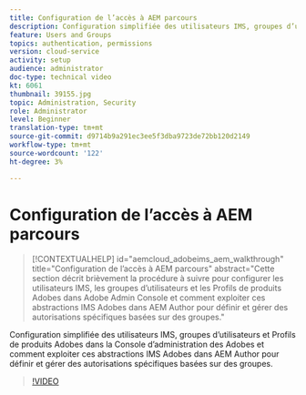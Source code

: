 ```yaml
---
title: Configuration de l’accès à AEM parcours
description: Configuration simplifiée des utilisateurs IMS, groupes d’utilisateurs et Profils de produits Adobes dans la Console d’administration des Adobes et comment exploiter ces abstractions IMS Adobes dans AEM Author pour définir et gérer des autorisations spécifiques basées sur des groupes.
feature: Users and Groups
topics: authentication, permissions
version: cloud-service
activity: setup
audience: administrator
doc-type: technical video
kt: 6061
thumbnail: 39155.jpg
topic: Administration, Security
role: Administrator
level: Beginner
translation-type: tm+mt
source-git-commit: d9714b9a291ec3ee5f3dba9723de72bb120d2149
workflow-type: tm+mt
source-wordcount: '122'
ht-degree: 3%

---
```



# Configuration de l’accès à AEM parcours

>[!CONTEXTUALHELP]
>id="aemcloud_adobeims_aem_walkthrough"
>title="Configuration de l’accès à AEM parcours"
>abstract="Cette section décrit brièvement la procédure à suivre pour configurer les utilisateurs IMS, les groupes d’utilisateurs et les Profils de produits Adobes dans Adobe Admin Console et comment exploiter ces abstractions IMS Adobes dans AEM Author pour définir et gérer des autorisations spécifiques basées sur des groupes."

Configuration simplifiée des utilisateurs IMS, groupes d’utilisateurs et Profils de produits Adobes dans la Console d’administration des Adobes et comment exploiter ces abstractions IMS Adobes dans AEM Author pour définir et gérer des autorisations spécifiques basées sur des groupes.

>[!VIDEO](https://video.tv.adobe.com/v/39155/?quality=12&learn=on)
